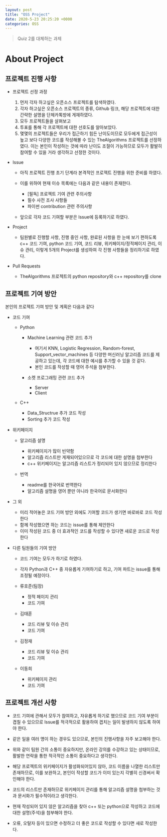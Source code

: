 ```yaml
---
layout: post
title: "OSS Project"
date: 2020-5-23 20:25:20 +0000
categories: OSS
---
```


>Quiz 2를 대체하는 과제

About Project
===============

프로젝트 진행 사항
------------------

* 프로젝트 선정 과정

  1. 먼저 각자 하고싶은 오픈소스 프로젝트를 탐색하였다.
  2. 각자 하고싶은 오픈소스 프로젝트의 종류, Github 링크, 해당 프로젝트에 대한 간략한 설명을 단체카톡방에 게재하였다.
  3. 모두 프로젝트들을 살펴보고
  4. 투표를 통해 각 프로젝트에 대한 선호도를 알아보았다.
  5. 몇몇의 프로젝트들은 우리가 접근하기 힘든 난이도이므로 모두에게 접근성이 높고 보다 다양한 코드를 작성해볼 수 있는 TheAlgorithms 프로젝트를 선정하였다. 이는 본인이 작성하는 것에 따라 난이도 조절이 가능하므로 모두가 활발히 참여할 수 있을 거라 생각하고 선정한 것이다.

* Issue

  * 아직 프로젝트 진행 초기 단계라 본격적인 프로젝트 진행을 위한 준비를 하였다.
  
  * 이를 위하여 현재 이슈 목록에는 다음과 같은 내용이 존재한다.
  
    - [필독] 프로젝트 기여 관련 주의사항
    - 필수 사전 조사 사항들
    - 파이썬 contribution 관련 주의사항
    
  * 앞으로 각자 코드 기여할 부분은 Issue에 등록하기로 하였다.

* Project

  * 팀원별로 진행할 사항, 진행 중인 사항, 완료된 사항을 한 눈에 보기 편하도록 c++ 코드 기여, python 코드 기여, 코드 리뷰, 위키페이지/정적페이지 관리, 이슈 관리, 이렇게 5개의 Project를 생성하여 각 진행 사항들을 정리하기로 하였다.

* Pull Requests

  * TheAlgorithms 프로젝트의 python repository와 c++ repository를 clone
  

프로젝트 기여 방안
-------------------

본인의 프로젝트 기여 방안 및 계획은 다음과 같다

* 코드 기여

  * Python
  
    * Machine Learning 관련 코드 추가
    
      * 여기서 KNN, Logistic Regression, Random-forest, Support_vector_machines 등 다양한 머신러닝 알고리즘 코드를 제공하고 있는데, 각 코드에 대한 예시를 추가할 수 있을 것 같다.
      * 본인 코드를 작성할 때 영어 주석을 첨부한다.
      
    * 소켓 프로그래밍 관련 코드 추가
    
      * Server
      * Client
      
  * C++
  
    * Data_Structrue 추가 코드 작성
    * Sorting 추가 코드 작성
    
* 위키페이지 

  * 알고리즘 설명
  
    * 위키페이지가 많이 빈약함
    * 알고리즘 리스트만 게재되어있으므로 각 코드에 대한 설명을 첨부한다
    * c++ 위키페이지는 알고리즘 리스트가 정리되어 있지 않으므로 정리한다
    
  * 번역
  
    * readme를 한국어로 번역한다
    * 알고리즘 설명을 영어 뿐만 아니라 한국어로 문서화한다
    
* 그 외

  * 미리 적어놓은 코드 기여 방안 외에도 기여할 코드가 생기면 바로바로 코드 작성한다
  * 함께 작성했으면 하는 코드는 issue를 통해 제안한다
  * 이미 작성된 코드 중 더 효과적인 코드를 작성할 수 있다면 새로운 코드로 작성한다
  
* 다른 팀원들의 기여 방안

  * 코드 기여는 모두가 하기로 하였다.
  * 각자 Python과 C++ 중 자유롭게 기여하기로 하고, 기여 파트는 issue를 통해 조정될 예정이다.


  * 류호준(팀장)
    - 정적 페이지 관리
    - 코드 기여
  * 김태훈
    - 코드 리뷰 및 이슈 관리
    - 코드 기여
  * 김정재
    - 코드 리뷰 및 이슈 관리
    - 코드 기여
  * 이동희
    - 위키페이지 관리
    - 코드 기여



프로젝트 개선 사항
------------------
* 코드 기여에 관해서 모두가 참여하고, 자유롭게 하기로 했으므로 코드 기여 부분이 겹칠 수 있으므로 Issue를 적극적으로 활용하여 겹치는 일이 발생하지 않도록 하여야 한다.

* 같은 일을 여러 명이 하는 경우도 있으므로, 본인의 진행사항을 자주 보고해야 한다.

* 위와 같이 팀원 간의 소통이 중요하지만, 온라인 강의를 수강하고 있는 상태이므로, 활발한 연락을 통한 적극적인 소통이 중요하다고 생각한다.

* 해당 프로젝트의 위키페이지가 활성화되어있지 않아, 코드 이름을 나열한 리스트만 존재하므로, 이를 보완하고, 본인이 작성할 코드가 이미 있는지 각별히 신경써서 확인해야 한다. 

* 코드의 리스트만 존재하므로 위키페이지 관리를 통해 알고리즘 설명을 첨부하는 것과 문서화가 필수적이라고 생각한다.

* 현재 작성되어 있지 않은 알고리즘을 찾아 c++ 또는 python으로 작성하고 코드에 대한 설명(주석)을 첨부해야 한다.

* 오류, 오탈자 등이 있으면 수정하고 더 좋은 코드로 작성할 수 있다면 새로 작성한다.







